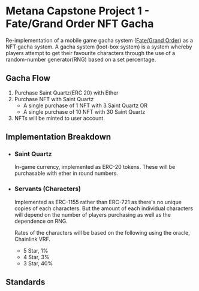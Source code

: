 # Metana Capstone Project 1 - Fate/Grand Order NFT Gacha

Re-implementation of a mobile game gacha system ([Fate/Grand Order](https://fate-go.us)) as a NFT gacha system. A gacha system (loot-box system) is a system 
whereby players attempt to get their favourite characters through the use of a random-number generator(RNG) based 
on a set percentage.

## Gacha Flow

1. Purchase Saint Quartz(ERC 20) with Ether
2. Purchase NFT with Saint Quartz
    - A single purchase of 1 NFT with 3 Saint Quartz OR
    - A single purchase of 10 NFT with 30 Saint Quartz
3. NFTs will be minted to user account.

## Implementation Breakdown

- ### Saint Quartz
    In-game currency, implemented as ERC-20 tokens. These will be purchasable with ether in round numbers.
- ### Servants (Characters)
    Implemented as ERC-1155 rather than ERC-721 as there's no unique copies of each characters. But the amount of each individual characters will depend on the number of players purchasing as well as the dependence on RNG.

    Rates of the characters will be based on the following using the oracle, Chainlink VRF.
    
    - 5 Star, 1% 
    - 4 Star, 3% 
    - 3 Star, 40% 

## Standards

